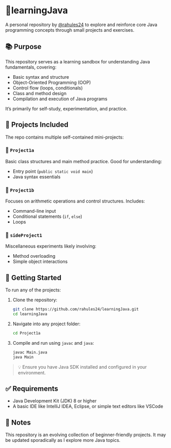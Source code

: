 # 🤖learningJava

A personal repository by [@rahules24](https://github.com/rahules24) to explore and reinforce core Java programming concepts through small projects and exercises.

## 📚 Purpose

This repository serves as a learning sandbox for understanding Java fundamentals, covering:

- Basic syntax and structure
- Object-Oriented Programming (OOP)
- Control flow (loops, conditionals)
- Class and method design
- Compilation and execution of Java programs

It’s primarily for self-study, experimentation, and practice.

## 🧠 Projects Included

The repo contains multiple self-contained mini-projects:

### 📁 `Project1a`
Basic class structures and main method practice. Good for understanding:
- Entry point (`public static void main`)
- Java syntax essentials

### 📁 `Project1b`
Focuses on arithmetic operations and control structures. Includes:
- Command-line input
- Conditional statements (`if`, `else`)
- Loops

### 📁 `sideProject1`
Miscellaneous experiments likely involving:
- Method overloading
- Simple object interactions

## 🚀 Getting Started

To run any of the projects:

1. Clone the repository:
   ```bash
   git clone https://github.com/rahules24/learningJava.git
   cd learningJava
   ```

2. Navigate into any project folder:
   ```bash
   cd Project1a
   ```

3. Compile and run using `javac` and `java`:
   ```bash
   javac Main.java
   java Main
   ```

> 💡 Ensure you have Java SDK installed and configured in your environment.

## ✅ Requirements

- Java Development Kit (JDK) 8 or higher
- A basic IDE like IntelliJ IDEA, Eclipse, or simple text editors like VSCode

## 📌 Notes

This repository is an evolving collection of beginner-friendly projects. It may be updated sporadically as I explore more Java topics.
